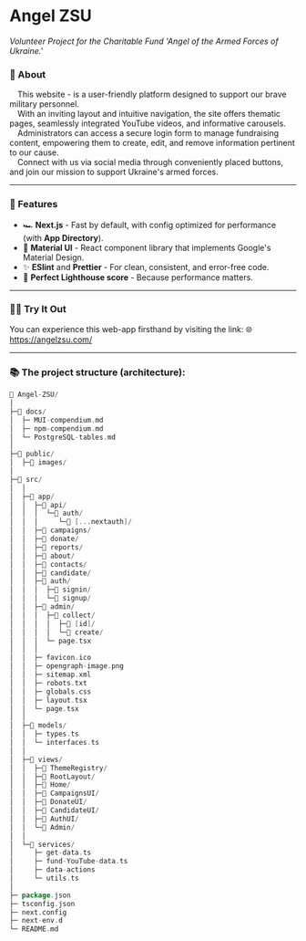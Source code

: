 # Angel ZSU

_Volunteer Project for the Charitable Fund 'Angel of the Armed Forces of Ukraine.'_

### 📒 About
&emsp;This website - is a user-friendly platform designed to support our brave military personnel.\
&emsp;With an inviting layout and intuitive navigation, the site offers thematic pages, seamlessly integrated YouTube videos, and informative carousels.\
&emsp;Administrators can access a secure login form to manage fundraising content, empowering them to create, edit, and remove information pertinent to our cause.\
&emsp;Connect with us via social media through conveniently placed buttons, and join our mission to support Ukraine's armed forces.

- - -

### 🔩 Features
+ 🏎️ **Next.js** - Fast by default, with config optimized for performance (with **App Directory**).
+ 💅 **Material UI** - React component library that implements Google's Material Design.
+ ✨ **ESlint** and **Prettier** - For clean, consistent, and error-free code.
+ 💯 **Perfect Lighthouse score** - Because performance matters.

- - -

### 🧑‍💻 Try It Out
You can experience this web-app firsthand by visiting the link: 🌐 https://angelzsu.com/

- - -

### 📚 The project structure (architecture):

```go
📁 Angel-ZSU/
│
├─📁 docs/
│  ├─ MUI-compendium.md
│  ├─ npm-compendium.md
│  └─ PostgreSQL-tables.md
│
├─📁 public/
│  ├─📁 images/
│
├─📁 src/
│  │
│  ├─📁 app/
│  │  ├─📁 api/
│  │  │  └─📁 auth/
│  │  │     └─📁 [...nextauth]/
│  │  ├─📁 campaigns/
│  │  ├─📁 donate/
│  │  ├─📁 reports/
│  │  ├─📁 about/
│  │  ├─📁 contacts/
│  │  ├─📁 candidate/
│  │  ├─📁 auth/
│  │  │  ├─📁 signin/
│  │  │  └─📁 signup/
│  │  ├─📁 admin/
│  │  │  ├─📁 collect/
│  │  │  │  ├─📁 [id]/
│  │  │  │  └─📁 create/
│  │  │  └─ page.tsx
│  │  │
│  │  ├─ favicon.ico
│  │  ├─ opengraph-image.png
│  │  ├─ sitemap.xml
│  │  ├─ robots.txt
│  │  ├─ globals.css
│  │  ├─ layout.tsx
│  │  └─ page.tsx
│  │
│  ├─📁 models/
│  │  ├─ types.ts
│  │  └─ interfaces.ts
│  │
│  ├─📁 views/
│  │  ├─📁 ThemeRegistry/
│  │  ├─📁 RootLayout/
│  │  ├─📁 Home/
│  │  ├─📁 CampaignsUI/
│  │  ├─📁 DonateUI/
│  │  ├─📁 CandidateUI/
│  │  ├─📁 AuthUI/
│  │  └─📁 Admin/
│  │
│  └─📁 services/
│     ├─ get-data.ts
│     ├─ fund-YouTube-data.ts
│     ├─ data-actions
│     └─ utils.ts
│
├─ package.json
├─ tsconfig.json
├─ next.config
├─ next-env.d
└─ README.md
```

